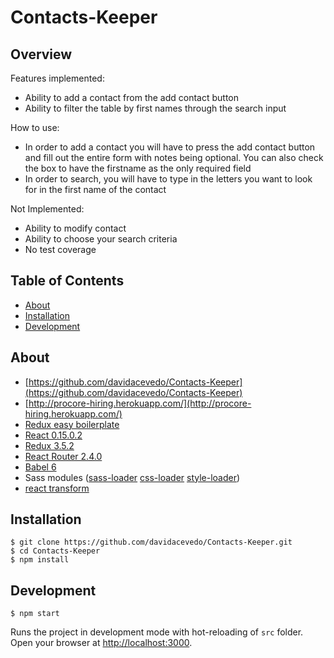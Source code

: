 Contacts-Keeper
===============

## Overview

Features implemented:

- Ability to add a contact from the add contact button
- Ability to filter the table by first names through the search input

How to use:

- In order to add a contact you will have to press the add contact button
and fill out the entire form with notes being optional. You can also
check the box to have the firstname as the only required field
- In order to search, you will have to type in the letters you want to
look for in the first name of the contact

Not Implemented:

- Ability to modify contact
- Ability to choose your search criteria
- No test coverage

## Table of Contents

- [About](#about)
- [Installation](#installation)
- [Development](#development)

## About
- [https://github.com/davidacevedo/Contacts-Keeper](https://github.com/davidacevedo/Contacts-Keeper)
- [http://procore-hiring.herokuapp.com/](http://procore-hiring.herokuapp.com/)
- [Redux easy boilerplate](https://github.com/anorudes/redux-easy-boilerplate)
- [React 0.15.0.2](https://github.com/facebook/react)
- [Redux 3.5.2](https://github.com/gaearon/redux)
- [React Router 2.4.0](https://github.com/rackt/react-router)
- [Babel 6](https://github.com/babel/babel)
- Sass modules ([sass-loader](https://github.com/jtangelder/sass-loader) [css-loader](https://github.com/webpack/css-loader) [style-loader](https://github.com/webpack/style-loader))
- [react transform](https://github.com/gaearon/react-transform)

## Installation
```
$ git clone https://github.com/davidacevedo/Contacts-Keeper.git
$ cd Contacts-Keeper
$ npm install
```

## Development
```
$ npm start
```
Runs the project in development mode with hot-reloading of `src` folder.
Open your browser at [http://localhost:3000](http://localhost:3000).